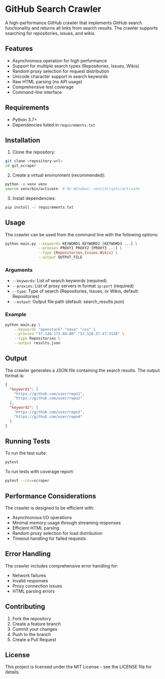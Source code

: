# GitHub Search Crawler

A high-performance GitHub crawler that implements GitHub search functionality and returns all links from search results. The crawler supports searching for repositories, issues, and wikis.

## Features

- Asynchronous operation for high performance
- Support for multiple search types (Repositories, Issues, Wikis)
- Random proxy selection for request distribution
- Unicode character support in search keywords
- Raw HTML parsing (no API usage)
- Comprehensive test coverage
- Command-line interface

## Requirements

- Python 3.7+
- Dependencies listed in `requirements.txt`

## Installation

1. Clone the repository:
```bash
git clone <repository-url>
cd git_scraper
```

2. Create a virtual environment (recommended):
```bash
python -m venv venv
source venv/bin/activate  # On Windows: venv\Scripts\activate
```

3. Install dependencies:
```bash
pip install -r requirements.txt
```

## Usage

The crawler can be used from the command line with the following options:

```bash
python main.py --keywords KEYWORD1 KEYWORD2 [KEYWORD3 ...] \
               --proxies PROXY1 PROXY2 [PROXY3 ...] \
               --type {Repositories,Issues,Wikis} \
               --output OUTPUT_FILE
```

### Arguments

- `--keywords`: List of search keywords (required)
- `--proxies`: List of proxy servers in format `ip:port` (required)
- `--type`: Type of search (Repositories, Issues, or Wikis, default: Repositories)
- `--output`: Output file path (default: search_results.json)

### Example

```bash
python main.py \
    --keywords "openstack" "nova" "css" \
    --proxies "37.120.172.84:80" "57.128.37.47:3128" \
    --type Repositories \
    --output results.json
```

## Output

The crawler generates a JSON file containing the search results. The output format is:

```json
{
  "keyword1": [
    "https://github.com/user/repo1",
    "https://github.com/user/repo2"
  ],
  "keyword2": [
    "https://github.com/user/repo3",
    "https://github.com/user/repo4"
  ]
}
```

## Running Tests

To run the test suite:

```bash
pytest
```

To run tests with coverage report:

```bash
pytest --cov=scraper
```

## Performance Considerations

The crawler is designed to be efficient with:
- Asynchronous I/O operations
- Minimal memory usage through streaming responses
- Efficient HTML parsing
- Random proxy selection for load distribution
- Timeout handling for failed requests

## Error Handling

The crawler includes comprehensive error handling for:
- Network failures
- Invalid responses
- Proxy connection issues
- HTML parsing errors

## Contributing

1. Fork the repository
2. Create a feature branch
3. Commit your changes
4. Push to the branch
5. Create a Pull Request

## License

This project is licensed under the MIT License - see the LICENSE file for details. 